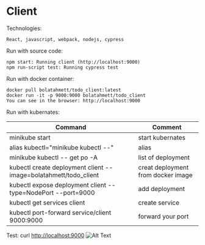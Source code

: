 # Client

Technologies:

    React, javascript, webpack, nodejs, cypress

Run with source code:

    npm start: Running client (http://localhost:9000)
    npm run-script test: Running cypress test

Run with docker container:

    docker pull bolatahmett/todo_client:latest
    docker run -it -p 9000:9000 bolatahmett/todo_client 
    You can see in the browser: http://localhost:9000

Run with kubernates:

Command | Comment
------------ | -------------
minikube start | start kubernates
alias kubectl="minikube kubectl --" | alias
minikube kubectl -- get po -A | list of deployment
kubectl create deployment client --image=bolatahmett/todo_client | creat deployment from docker image
kubectl expose deployment client --type=NodePort --port=9000 | add deployment
kubectl get services client | create service
kubectl port-forward service/client 9000:9000 | forward your port

Test: curl <http://localhost:9000>
![Alt Text](../Kubernates/client.gif)
